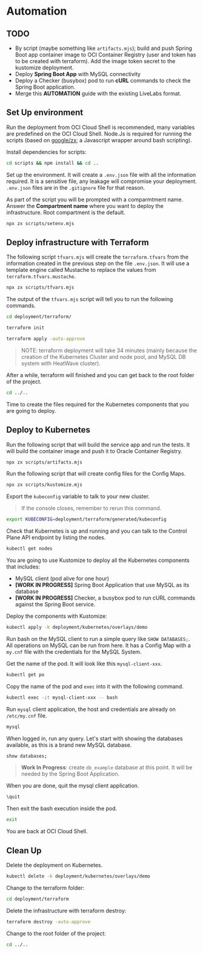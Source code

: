 # Automation

## TODO

- By script (maybe something like `artifacts.mjs`); build and push Spring Boot app container image to OCI Container Registry (user and token has to be created with terraform). Add the image token secret to the kustomize deployment.
- Deploy **Spring Boot App** with MySQL connectivity
- Deploy a Checker (busybox) pod to run **cURL** commands to check the Spring Boot application.
- Merge this **AUTOMATION** guide with the existing LiveLabs format.



## Set Up environment

Run the deployment from OCI Cloud Shell is recommended, many variables are predefined on the OCI Cloud Shell. Node.Js is required for running the scripts (based on [google/zx](https://github.com/google/zx); a Javascript wrapper around bash scripting).

Install dependencies for scripts:

```bash
cd scripts && npm install && cd ..
```

Set up the environment. It will create a `.env.json` file with all the information required. It is a sensitive file, any leakage will compromise your deployment. `.env.json` files are in the `.gitignore` file for that reason.

As part of the script you will be prompted with a comparmtment name. Answer the **Compartment name** where you want to deploy the infrastructure. Root compartment is the default.

```bash
npx zx scripts/setenv.mjs
```

## Deploy infrastructure with Terraform

The following script `tfvars.mjs` will create the `terraform.tfvars` from the information created in the previous step on the file `.env.json`. It will use a template engine called Mustache to replace the values from `terraform.tfvars.mustache`.

```bash
npx zx scripts/tfvars.mjs
```

The output of the `tfvars.mjs` script will tell you to run the following commands.

```bash
cd deployment/terraform/
```

```bash
terraform init
```

```bash
terraform apply -auto-approve
```

> NOTE: terraform deployment will take 34 minutes (mainly because the creation of the Kubernetes Cluster and node pool, and MySQL DB system with HeatWave cluster).

After a while, terraform will finished and you can get back to the root folder of the project.

```bash
cd ../..
```

Time to create the files required for the Kubernetes components that you are going to deploy.

## Deploy to Kubernetes

Run the following script that will build the service app and run the tests. It will build the container image and push it to Oracle Container Registry.

```bash
npx zx scripts/artifacts.mjs
```

Run the following script that will create config files for the Config Maps.

```bash
npx zx scripts/kustomize.mjs
```

Export the `kubeconfig` variable to talk to your new cluster.

> If the console closes, remember to rerun this command.

```bash
export KUBECONFIG=deployment/terraform/generated/kubeconfig
```

Check that Kubernetes is up and running and you can talk to the Control Plane API endpoint by listing the nodes.

```bash
kubectl get nodes
```

You are going to use Kustomize to deploy all the Kubernetes components that includes:

- MySQL client (pod alive for one hour)
- **[WORK IN PROGRESS]** Spring Boot Application that use MySQL as its database
- **[WORK IN PROGRESS]** Checker, a busybox pod to run cURL commands against the Spring Boot service.

Deploy the components with Kustomize:

```bash
kubectl apply -k deployment/kubernetes/overlays/demo
```

Run bash on the MySQL client to run a simple query like `SHOW DATABASES;`. All operations on MySQL can be run from here. It has a Config Map with a `my.cnf` file with the credentials for the MySQL System.

Get the name of the pod. It will look like this `mysql-client-xxx`.

```bash
kubectl get po
```

Copy the name of the pod and `exec` into it with the following command.

```bash
kubectl exec -it mysql-client-xxx -- bash
```

Run `mysql` client application, the host and credentials are already on `/etc/my.cnf` file.

```bash
mysql
```

When logged in, run any query. Let's start with showing the databases available, as this is a brand new MySQL database.

```bash
show databases;
```

> **Work In Progress**: create `db_example` database at this point. It will be needed by the Spring Boot Application.

When you are done, quit the mysql client application.

```bash
\quit
```

Then exit the bash execution inside the pod.

```bash
exit
```

You are back at OCI Cloud Shell.

## Clean Up

Delete the deployment on Kubernetes.

```bash
kubectl delete -k deployment/kubernetes/overlays/demo
```

Change to the terraform folder:

```bash
cd deployment/terraform
```

Delete the infrastructure with terraform destroy:

```bash
terraform destroy -auto-approve
```

Change to the root folder of the project:

```bash
cd ../..
```

